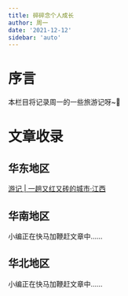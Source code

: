 ```yaml
---
title: 碎碎念个人成长
author: 周一
date: '2021-12-12'
sidebar: 'auto'
---
```


# 序言

本栏目将记录周一的一些旅游记呀~📝

# 文章收录

## 华东地区

[游记 | 一趟又红又砖的城市·江西](EastChina/JiangXi.md)

## 华南地区

小编正在快马加鞭赶文章中……

## 华北地区

小编正在快马加鞭赶文章中……
